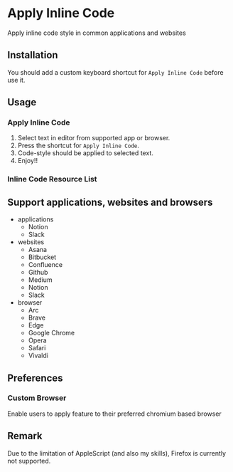 # Apply Inline Code

Apply inline code style in common applications and websites

## Installation

You should add a custom keyboard shortcut for `Apply Inline Code` before use it.

## Usage

### Apply Inline Code

1. Select text in editor from supported app or browser.
2. Press the shortcut for `Apply Inline Code`.
3. Code-style should be applied to selected text.
4. Enjoy!!

### Inline Code Resource List

## Support applications, websites and browsers

- applications
  - Notion
  - Slack
- websites
  - Asana
  - Bitbucket
  - Confluence
  - Github
  - Medium
  - Notion
  - Slack
- browser
  - Arc
  - Brave
  - Edge
  - Google Chrome
  - Opera
  - Safari
  - Vivaldi

## Preferences

### Custom Browser

Enable users to apply feature to their preferred chromium based browser

## Remark

Due to the limitation of AppleScript (and also my skills), Firefox is currently not supported.
